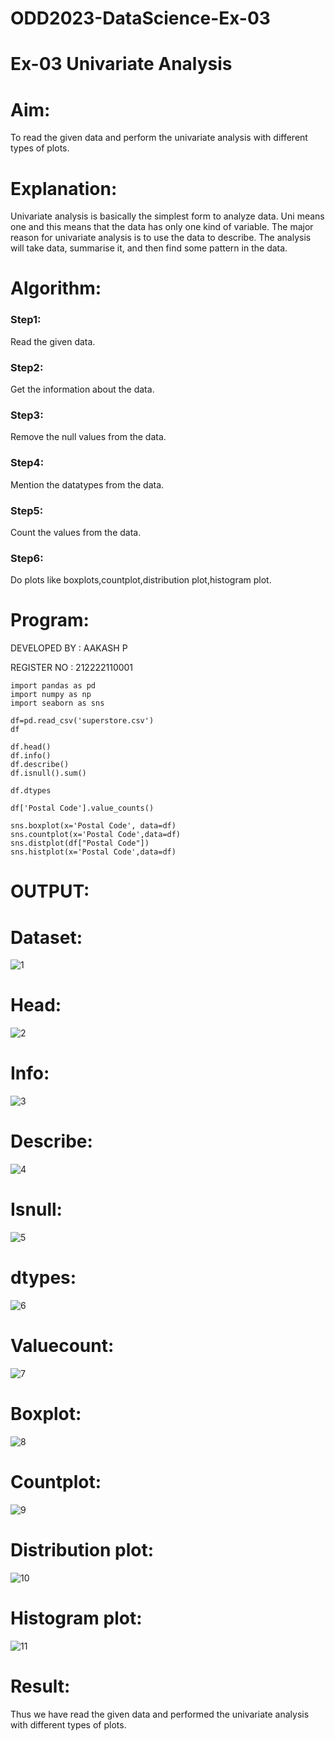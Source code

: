 # ODD2023-DataScience-Ex-03
# Ex-03 Univariate Analysis
# Aim:
To read the given data and perform the univariate analysis with different types of plots.

# Explanation:
Univariate analysis is basically the simplest form to analyze data. Uni means one and this means that the data has only one kind of variable. The major reason for univariate analysis is to use the data to describe. The analysis will take data, summarise it, and then find some pattern in the data.

# Algorithm:
### Step1:
Read the given data.

### Step2:
Get the information about the data.

### Step3:
Remove the null values from the data.

### Step4:
Mention the datatypes from the data.

### Step5:
Count the values from the data.

### Step6:
Do plots like boxplots,countplot,distribution plot,histogram plot.

# Program:
DEVELOPED BY : AAKASH P

REGISTER NO : 212222110001
```
import pandas as pd
import numpy as np
import seaborn as sns

df=pd.read_csv('superstore.csv')
df

df.head()
df.info()
df.describe()
df.isnull().sum()

df.dtypes

df['Postal Code'].value_counts()

sns.boxplot(x='Postal Code', data=df)
sns.countplot(x='Postal Code',data=df)
sns.distplot(df["Postal Code"])
sns.histplot(x='Postal Code',data=df)
```
# OUTPUT:
# Dataset:
![1](https://github.com/Aakash0407/ODD2023-DataScience-Ex-03/assets/118799103/781b5d74-727f-46a4-9828-ceecfb0e956e)

# Head:
![2](https://github.com/Aakash0407/ODD2023-DataScience-Ex-03/assets/118799103/2508722f-131d-40b2-b1ee-8e95bed3601a)

# Info:
![3](https://github.com/Aakash0407/ODD2023-DataScience-Ex-03/assets/118799103/6cbf9100-ea78-47c4-8c87-3d75e37097fb)

# Describe:
![4](https://github.com/Aakash0407/ODD2023-DataScience-Ex-03/assets/118799103/ae407d2d-4f45-40ab-bd97-0d68dcf2ee17)

# Isnull:
![5](https://github.com/Aakash0407/ODD2023-DataScience-Ex-03/assets/118799103/dcbba605-09ec-4c00-9ddc-bfe6310c11ec)

# dtypes:
![6](https://github.com/Aakash0407/ODD2023-DataScience-Ex-03/assets/118799103/9dcf75d9-529d-4301-b766-bfc92760b489)

# Valuecount:
![7](https://github.com/Aakash0407/ODD2023-DataScience-Ex-03/assets/118799103/b578e876-6433-4748-af15-30df40c161dc)

# Boxplot:
![8](https://github.com/Aakash0407/ODD2023-DataScience-Ex-03/assets/118799103/4fe0798d-ccb3-434c-af5c-af1c699c0fc3)

# Countplot:
![9](https://github.com/Aakash0407/ODD2023-DataScience-Ex-03/assets/118799103/5e4c263f-c860-4706-be7d-c3cc6aa0c2c4)

# Distribution plot:
![10](https://github.com/Aakash0407/ODD2023-DataScience-Ex-03/assets/118799103/025b0641-20d7-408f-8e93-560a46384bf5)

# Histogram plot:
![11](https://github.com/Aakash0407/ODD2023-DataScience-Ex-03/assets/118799103/de773a9d-a25a-44a6-9eaf-57937a5d1a4a)

# Result:
Thus we have read the given data and performed the univariate analysis with different types of plots.

